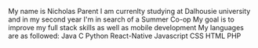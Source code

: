My name is Nicholas Parent
I am currenlty studying at Dalhousie university and in my second year
I'm in search of a Summer Co-op
My goal is to improve my full stack skills as well as mobile development
My languages are as followed:
Java  C  Python  React-Native  Javascript  CSS  HTML  PHP
